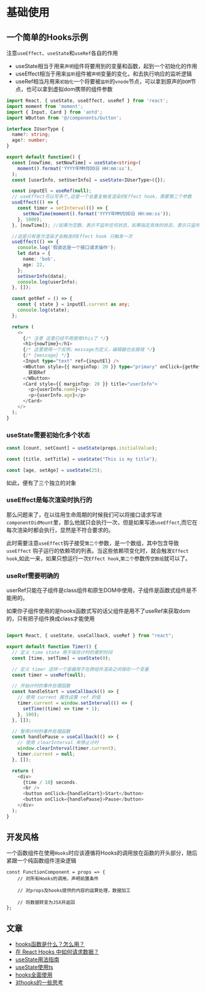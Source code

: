 # 基础使用

## 一个简单的Hooks示例

注意`useEffect`、`useState`和`useRef`各自的作用

- useState相当于用来`声明`组件将要用到的变量和函数，起到一个初始化的作用
- useEffect相当于用来`监听`组件被`声明`变量的变化，和去执行响应的监听逻辑
- useRef相当月用来`初始化`一个将要被`监听`的`vnode`节点，可以拿到原声的`DOM`节点，也可以拿到虚拟dom携带的组件参数

```typescript
import React, { useState, useEffect, useRef } from 'react';
import moment from 'moment';
import { Input, Card } from 'antd';
import WButton from '@/components/button';

interface IUserType {
  name?: string;
  age?: number;
}

export default function() {
  const [nowTime, setNowTime] = useState<string>(
    moment().format('YYYY年MM月DD日 HH:mm:ss'),
  );
  const [userInfo, setUserInfo] = useState<IUserType>({});

  const inputEl = useRef(null);
  // useEffect可以写多个,这是一个会重复触发渲染的Effect hook，需要第二个参数
  useEffect(() => {
    const timer = setInterval(() => {
      setNowTime(moment().format('YYYY年MM月DD日 HH:mm:ss'));
    }, 1000);
  }, [nowTime]); //如果为空数，表示不监听任何状态，如果指定具体的状态，表示只监听该状态

  //这是只有首次渲染才会触发的Effect hook 只触发一次
  useEffect(() => {
    console.log('假装这是一个接口请求操作');
    let data = {
      name: 'bob',
      age: 22,
    };
    setUserInfo(data);
    console.log(userInfo);
  }, []);

  const getRef = () => {
    const { state } = inputEl.current as any;
    console.log(state);
  };

  return (
    <>
      {/* 注意 这里已经不用使用this了 */}
      <h1>{nowTime}</h1>
      {/* 这里使用一个反例，message为定义，编辑器也会报错 */}
      {/* {message} */}
      <Input type="text" ref={inputEl} />
      <WButton style={{ marginTop: 20 }} type="primary" onClick={getRef}>
        获取Ref
      </WButton>
      <Card style={{ marginTop: 20 }} title="userInfo">
        <p>{userInfo.name}</p>
        <p>{userInfo.age}</p>
      </Card>
    </>
  );
}

```

### useState需要初始化多个状态

```typescript
const [count, setCount] = useState(props.initialValue);

const [title, setTitle] = useState("This is my title");

const [age, setAge] = useState(25);
```

如此，便有了三个独立的对象

### useEffect是每次渲染时执行的

那么问题来了，在以往用生命周期的时候我们可以将接口请求写进`componentDidMount`里，那么他就只会执行一次，但是如果写进`useEffect`,而它在每次渲染时都会执行，显然是不符合要求的。

此时需要注意`useEffect`钩子接受`第二个`参数，是一个数组，其中包含导致 `useEffect` 钩子运行的依赖项的列表。当这些依赖项变化时，就会触发`Effect hook`,如此一来，如果只想运行一次`Effect hook`,`第二个`参数传`空数组`就可以了。

### useRef需要明确的

userRef只能在子组件是class组件和原生DOM中使用，子组件是函数式组件是不能用的。

如果你子组件使用的是hooks函数式写的话父组件是用不了useRef来获取dom的，只有把子组件换成class才能使用

```ts

import React, { useState, useCallback, useRef } from "react";

export default function Timer() {
  // 定义 time state 用于保存计时的累积时间
  const [time, setTime] = useState(0);

  // 定义 timer 这样一个容器用于在跨组件渲染之间保存一个变量
  const timer = useRef(null);

  // 开始计时的事件处理函数
  const handleStart = useCallback(() => {
    // 使用 current 属性设置 ref 的值
    timer.current = window.setInterval(() => {
      setTime((time) => time + 1);
    }, 100);
  }, []);

  // 暂停计时的事件处理函数
  const handlePause = useCallback(() => {
    // 使用 clearInterval 来停止计时
    window.clearInterval(timer.current);
    timer.current = null;
  }, []);

  return (
    <div>
      {time / 10} seconds.
      <br />
      <button onClick={handleStart}>Start</button>
      <button onClick={handlePause}>Pause</button>
    </div>
  );
}
```



## 开发风格

一个函数组件在使用`Hooks`时应该遵循将Hooks的调用放在函数的开头部分，随后紧跟一个纯函数组件渲染逻辑

```tsx
const FunctionComponent = props => {
    // 对所有Hooks的调用，声明前置条件

    // 对props及hooks提供的内容的运算处理，数据加工

    // 将数据转变为JSX并返回
};
```







## 文章

- [hooks函数是什么？怎么用？](http://www.itheima.com/news/20200727/150024.html)
- [在 React Hooks 中如何请求数据？](https://blog.csdn.net/weixin_44092113/article/details/88937437)
- [useState用法指南](https://blog.csdn.net/wu_xianqiang/article/details/105181044)
- [useState使用ts](http://www.zhaima.tech/post/usestate%E4%BD%BF%E7%94%A8typescript%E7%B1%BB%E5%9E%8B)
- [hooks全面使用](https://www.jianshu.com/p/89f2cf94a7c2)
- [对hooks的一些思考](https://zhuanlan.zhihu.com/p/48264713)